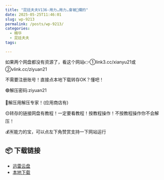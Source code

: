 ```yaml
---
title: "昆廷夫夫V136-用力…用力…會被🌿爛的"
date: 2025-05-25T11:46:01
slug: wp-9213
permalink: /posts/wp-9213/
categories:
  - 精华
  - 昆廷夫夫
tags:

---
```


如果两个网盘都没有资源了，看这个网站👉①link3.cc/xianyu21或②vlink.cc/ziyuan21

不需要注册账号！直接点本地下载转存OK？懂吧！

🟢解压密码:ziyuan21

🔵解压用解压专家！(应用商店有)

🟡转存的链接网盘有教程！一定要看教程！按教程操作！不按教程操作你不会解压！

💰🈶能力的宝，可以点左下角赞赏支持一下网站运行

## 📦 下载链接
- [迅雷云盘](https://blziyuan21.com/pay-download/9213?key=d6446788de&down_id=0)
- [本地下载](https://blziyuan21.com/pay-download/9213?key=d6446788de&down_id=1)

